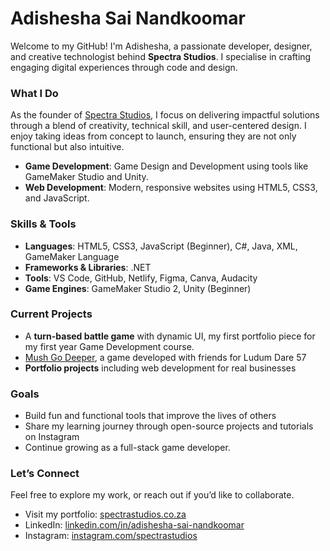 # Adishesha Sai Nandkoomar

Welcome to my GitHub! I'm Adishesha, a passionate developer, designer, and creative technologist behind **Spectra Studios**. I specialise in crafting engaging digital experiences through code and design.

### What I Do

As the founder of [Spectra Studios](https://spectrastudios.co.za), I focus on delivering impactful solutions through a blend of creativity, technical skill, and user-centered design. I enjoy taking ideas from concept to launch, ensuring they are not only functional but also intuitive. 

- **Game Development**: Game Design and Development using tools like GameMaker Studio and Unity.
- **Web Development**: Modern, responsive websites using HTML5, CSS3, and JavaScript.

### Skills & Tools

- **Languages**: HTML5, CSS3, JavaScript (Beginner), C#, Java, XML, GameMaker Language
- **Frameworks & Libraries**: .NET
- **Tools**: VS Code, GitHub, Netlify, Figma, Canva, Audacity
- **Game Engines**: GameMaker Studio 2, Unity (Beginner)

### Current Projects

- A **turn-based battle game** with dynamic UI, my first portfolio piece for my first year Game Development course.
- [Mush Go Deeper](https://ldjam.com/events/ludum-dare/57/mush-go-deeper), a game developed with friends for Ludum Dare 57
- **Portfolio projects** including web development for real businesses

### Goals

- Build fun and functional tools that improve the lives of others
- Share my learning journey through open-source projects and tutorials on Instagram
- Continue growing as a full-stack game developer.

### Let’s Connect

Feel free to explore my work, or reach out if you’d like to collaborate.  
- Visit my portfolio: [spectrastudios.co.za](https://spectrastudios.co.za)  
- LinkedIn: [linkedin.com/in/adishesha-sai-nandkoomar](https://www.linkedin.com/in/adishesha-sai-nandkoomar-02850534a/)
- Instagram: [instagram.com/spectrastudios](https://www.instagram.com/spectra._.studios/)
